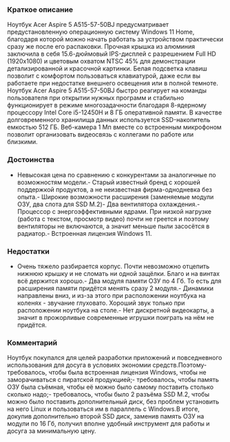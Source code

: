 ### **Краткое описание**
Ноутбук Acer Aspire 5 A515-57-50BJ предусматривает предустановленную операционную систему Windows 11 Home, благодаря которой можно начать работать за устройством практически сразу же после его распаковки. Прочная крышка из алюминия заключила в себя 15.6-дюймовый IPS-дисплей с разрешением Full HD (1920x1080) и цветовым охватом NTSC 45% для демонстрации детализированной и красочной картинки. Белая подсветка клавиш позволит с комфортом пользоваться клавиатурой, даже если вы работаете при недостатке внешнего освещения или в полной темноте.  Ноутбук Acer Aspire 5 A515-57-50BJ быстро реагирует на команды пользователя при открытии нужных программ и стабильно функционирует в режиме многозадачности благодаря 8-ядерному процессору Intel Core i5-12450H и 8 ГБ оперативной памяти. В качестве долговременного хранилища данных используется SSD-накопитель емкостью 512 ГБ. Веб-камера 1 Мп вместе со встроенным микрофоном позволит организовать видеосвязь с коллегами по работе или близкими.

### **Достоинства**
- Невысокая цена по сравнению с конкурентами за аналогичные по возможностям модели.- Старый известный бренд с хорошей поддержкой продуктов, а не неизвестная фирма-однодневка без опыта.- Широкие возможности расширения (заменяемые модули ОЗУ, два слота для SSD M.2)- Два вентилятора охлаждения.- Процессор с энергоэффективными ядрами. При низкой нагрузке (работа с текстом, просмотр видео) почти не греется и поэтому вентиляторы не включаются, а значит меньше пыли засосётся в радиатор.- Встроенная лицензия Windows 11.

### **Недостатки**
- Очень тяжело разбирается корпус. Почти невозможно отцепить нижнюю крышку и не сломать ни одной защёлки. Благо и на винтах всё держится хорошо.- Два модуля памяти ОЗУ по 4 Гб. То есть для расширения памяти придётся менять сразу 2 модуля.- Динамики направлены вниз, и из-за этого при расположении ноутбука на коленях - звучание глуховато. Хороший звук только при расположении ноутбука на столе.- Нет дискретной видеокарты, а значит в прожорливые современные игрушки поиграть на нём не придётся.

### **Комментарий**
Ноутбук покупался для целей разработки приложений и повседневного использования для досуга в условиях экономии средств.Поэтому- требовалось, чтобы была встроенная лицензия Windows, чтобы не заморачиваться с пиратской продукцией;- требовалось, чтобы память ОЗУ была съёмная, чтобы её можно было самому поставить столько сколько надо;- требовалось, чтобы было 2 разъёма SSD M.2, чтобы можно было поставить дополнительный диск, без проблем установить на него Linux и пользоваться им в параллель с Windows.В итоге, докупив дополнительно второй SSD диск, заменив память ОЗУ на модули по 16 Гб, получил вполне удобный инструмент для работы и досуга за минимальную цену.

